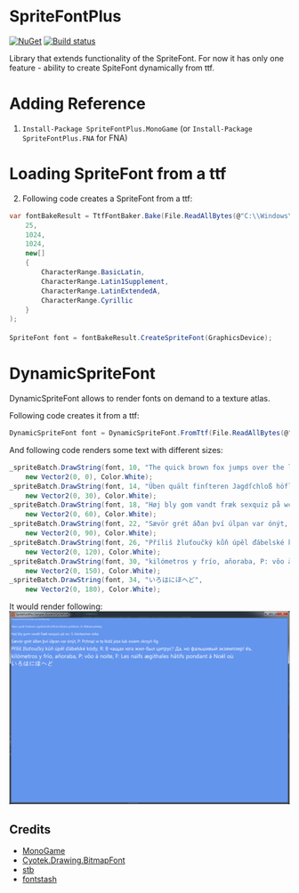 # SpriteFontPlus
[![NuGet](https://img.shields.io/nuget/v/SpriteFontPlus.MonoGame.svg)](https://www.nuget.org/packages/SpriteFontPlus.MonoGame/) [![Build status](https://ci.appveyor.com/api/projects/status/2mbacxymarcxq4we?svg=true)](https://ci.appveyor.com/project/RomanShapiro/spritefontplus)

Library that extends functionality of the SpriteFont. For now it has only one feature - ability to create SpiteFont dynamically from ttf.

# Adding Reference
1. `Install-Package SpriteFontPlus.MonoGame` (or `Install-Package SpriteFontPlus.FNA` for FNA)

# Loading SpriteFont from a ttf
2. Following code creates a SpriteFont from a ttf:
```c#
var fontBakeResult = TtfFontBaker.Bake(File.ReadAllBytes(@"C:\\Windows\\Fonts\arial.ttf"),
	25,
	1024,
	1024,
	new[]
	{
		CharacterRange.BasicLatin,
		CharacterRange.Latin1Supplement,
		CharacterRange.LatinExtendedA,
		CharacterRange.Cyrillic
	}
);

SpriteFont font = fontBakeResult.CreateSpriteFont(GraphicsDevice);
```

# DynamicSpriteFont
DynamicSpriteFont allows to render fonts on demand to a texture atlas.

Following code creates it from a ttf:
```c#
DynamicSpriteFont font = DynamicSpriteFont.FromTtf(File.ReadAllBytes(@"C:\\Windows\\Fonts\msyh.ttf"));
```

And following code renders some text with different sizes:
```c#
_spriteBatch.DrawString(font, 10, "The quick brown fox jumps over the lazy dog", 
	new Vector2(0, 0), Color.White);
_spriteBatch.DrawString(font, 14, "Üben quält finſteren Jagdſchloß höfliche Bäcker größeren, N: Blåbærsyltetøy",
	new Vector2(0, 30), Color.White);
_spriteBatch.DrawString(font, 18, "Høj bly gom vandt fræk sexquiz på wc, S: bäckasiner söka",
	new Vector2(0, 60), Color.White);
_spriteBatch.DrawString(font, 22, "Sævör grét áðan því úlpan var ónýt, P: Pchnąć w tę łódź jeża lub osiem skrzyń fig",
	new Vector2(0, 90), Color.White);
_spriteBatch.DrawString(font, 26, "Příliš žluťoučký kůň úpěl ďábelské kódy, R: В чащах юга жил-был цитрус? Да, но фальшивый экземпляр! ёъ.",
	new Vector2(0, 120), Color.White);
_spriteBatch.DrawString(font, 30, "kilómetros y frío, añoraba, P: vôo à noite, F: Les naïfs ægithales hâtifs pondant à Noël où",
	new Vector2(0, 150), Color.White);
_spriteBatch.DrawString(font, 34, "いろはにほへど",
	new Vector2(0, 180), Color.White);
```
It would render following:
![](/images/sampleDynamicSpriteFont.png)

## Credits
* [MonoGame](http://www.monogame.net/)
* [Cyotek.Drawing.BitmapFont](https://github.com/cyotek/Cyotek.Drawing.BitmapFont)
* [stb](https://github.com/nothings/stb)
* [fontstash](https://github.com/memononen/fontstash)
